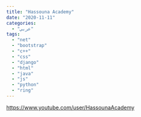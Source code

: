 ```yaml
---
title: "Hassouna Academy"
date: "2020-11-11"
categories:
  - "عربي"
tags:
  - "net"
  - "bootstrap"
  - "c++"
  - "css"
  - "django"
  - "html"
  - "java"
  - "js"
  - "python"
  - "ring"
---
```


https://www.youtube.com/user/HassounaAcademy
